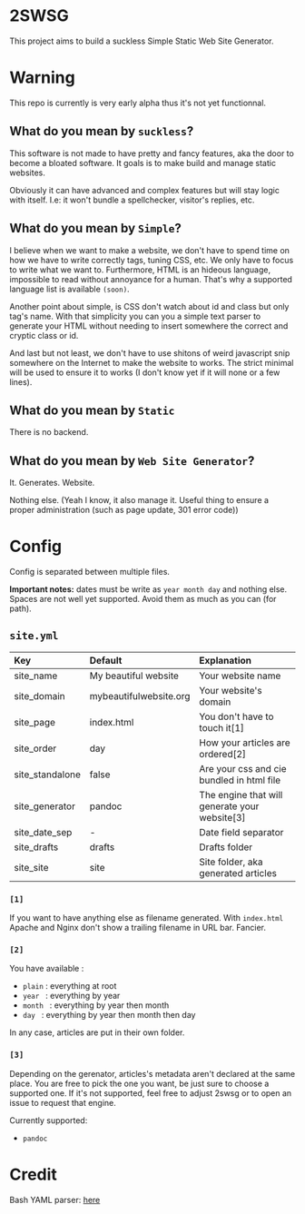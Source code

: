 # 2SWSG

This project aims to build a suckless Simple Static Web Site Generator.

# Warning

This repo is currently is very early alpha thus it's not yet functionnal.

## What do you mean by `suckless`?

This software is not made to have pretty and fancy features, aka the door to
become a bloated software. It goals is to make build and manage static websites.

Obviously it can have advanced and complex features but will stay logic with
itself. I.e: it won't bundle a spellchecker, visitor's replies, etc.

## What do you mean by `Simple`?

I believe when we want to make a website, we don't have to spend time on how
we have to write correctly tags, tuning CSS, etc. We only have to focus to write
what we want to. Furthermore, HTML is an hideous language, impossible to read
without annoyance for a human. That's why a supported language list is available
`(soon)`.

Another point about simple, is CSS don't watch about id and class but only tag's
name. With that simplicity you can you a simple text parser to generate your
HTML without needing to insert somewhere the correct and cryptic class or id.

And last but not least, we don't have to use shitons of weird javascript snip
somewhere on the Internet to make the website to works. The strict minimal will
be used to ensure it to works (I don't know yet if it will none or a few lines).

## What do you mean by `Static`

There is no backend.

## What do you mean by `Web Site Generator`?

It. Generates. Website.

Nothing else. (Yeah I know, it also manage it. Useful thing to ensure a proper
administration (such as page update, 301 error code))

# Config

Config is separated between multiple files.

**Important notes:** dates must be write as `year month day` and nothing else.
Spaces are not well yet supported. Avoid them as much as you can (for path).

## `site.yml`

| Key              | Default                | Explanation                                   |
| :----            | :--------              | :------------                                 |
| site\_name       | My beautiful website   | Your website name                             |
| site\_domain     | mybeautifulwebsite.org | Your website's domain                         |
| site\_page       | index.html             | You don't have to touch it[1]                 |
| site\_order      | day                    | How your articles are ordered[2]              |
| site\_standalone | false                  | Are your css and cie bundled in html file     |
| site\_generator  | pandoc                 | The engine that will generate your website[3] |
| site\_date\_sep  | -                      | Date field separator                          |
| site\_drafts     | drafts                 | Drafts folder                                 |
| site\_site       | site                   | Site folder, aka generated articles           |

### `[1]`

If you want to have anything else as filename generated. With `index.html`
Apache and Nginx don't show a trailing filename in URL bar. Fancier.

### `[2]`

You have available :

* `plain` : everything at root
* `year ` : everything by year
* `month ` : everything by year then month
* `day ` : everything by year then month then day

In any case, articles are put in their own folder.

### `[3]`

Depending on the gerenator, articles's metadata aren't declared at the same
place. You are free to pick the one you want, be just sure to choose a supported
one. If it's not supported, feel free to adjust 2swsg or to open an issue to
request that engine.

Currently supported:

* `pandoc`

# Credit

Bash YAML parser: [here](https://github.com/jasperes/bash-yaml)
